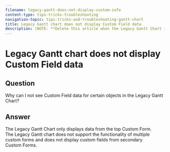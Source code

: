 ```yaml
---
filename: legacy-gantt-does-not-display-custom-info
content-type: tips-tricks-troubleshooting
navigation-topic: tips-tricks-and-troubleshooting-gantt-chart
title: Legacy Gantt chart does not display Custom Field data
description: (NOTE: **Delete this article when the Legacy Gantt Chart is removed.)
---
```


# Legacy Gantt chart does not display Custom Field data

<!--
<div data-mc-conditions="QuicksilverOrClassic.Draft mode">
<p>(NOTE: **Delete this article when the Legacy Gantt Chart is removed.)</p>
<p>(NOTE: Classic only.&nbsp;Delete when removing classic)</p>
</div>
-->

## Question

Why can I not see Custom Field data for certain objects in the Legacy Gantt Chart?

## Answer

The Legacy Gantt Chart only displays data from the top Custom Form. The&nbsp;Legacy Gantt chart does not support the functionality of multiple custom forms and does not display custom fields from secondary Custom&nbsp;Forms.&nbsp;
